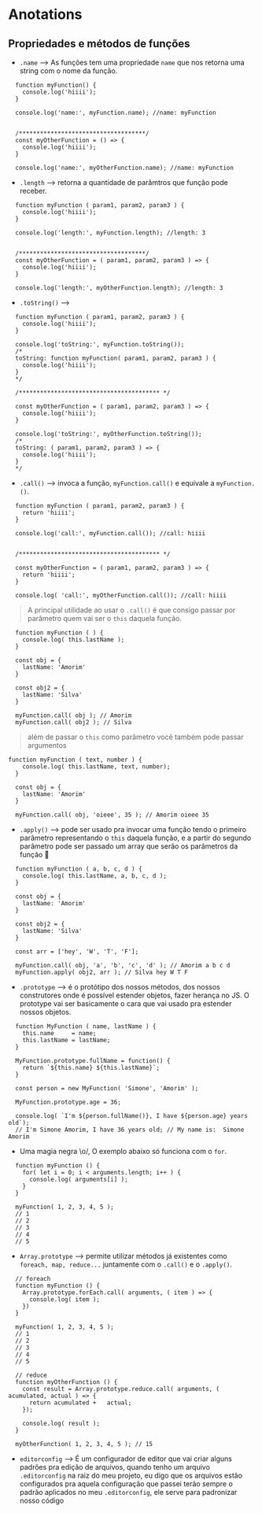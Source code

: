 # 	Anotations

## Propriedades e métodos de funções

- `.name` --> As funções tem uma propriedade `name` que nos retorna uma string com o nome da função.

```JS
  function myFunction() {
    console.log('hiiii');
  }

  console.log('name:', myFunction.name); //name: myFunction


  /************************************/
  const myOtherFunction = () => {
    console.log('hiiii');
  }

  console.log('name:', myOtherFunction.name); //name: myFunction
```

- `.length` --> retorna a quantidade de parâmtros que função pode receber.

```JS
  function myFunction ( param1, param2, param3 ) {
    console.log('hiiii');
  }

  console.log('length:', myFunction.length); //length: 3


  /************************************/
  const myOtherFunction = ( param1, param2, param3 ) => {
    console.log('hiiii');
  }

  console.log('length:', myOtherFunction.length); //length: 3
```

- `.toString()` --> 

```JS
  function myFunction ( param1, param2, param3 ) {
    console.log('hiiii');
  }

  console.log('toString:', myFunction.toString()); 
  /*
  toString: function myFunction( param1, param2, param3 ) {
    console.log('hiiii');
  }
  */

  /**************************************** */

  const myOtherFunction = ( param1, param2, param3 ) => {
    console.log('hiiii');
  }

  console.log('toString:', myOtherFunction.toString()); 
  /*
  toString: ( param1, param2, param3 ) => {
    console.log('hiiii');
  }
  */
```

- `.call()` --> invoca a função, `myFunction.call()` e equivale a `myFunction.()`. 

```JS
  function myFunction ( param1, param2, param3 ) {
    return 'hiiii';
  }

  console.log('call:', myFunction.call()); //call: hiiii
  

  /**************************************** */

  const myOtherFunction = ( param1, param2, param3 ) => {
    return 'hiiii';
  }

  console.log( 'call:', myOtherFunction.call()); //call: hiiii
```

  > A principal utilidade ao usar o `.call()` é que consigo passar por parâmetro quem vai ser o `this` daquela função.

  ```JS
    function myFunction ( ) {
      console.log( this.lastName );
    }

    const obj = {
      lastName: 'Amorim'
    }

    const obj2 = {
      lastName: 'Silva'
    }

    myFunction.call( obj ); // Amorim
    myFunction.call( obj2 ); // Silva
  ```

> além de passar o `this` como parâmetro você também pode passar argumentos

  ```JS
  function myFunction ( text, number ) {
      console.log( this.lastName, text, number);
    }
    
    const obj = {
      lastName: 'Amorim'
    }
    
    myFunction.call( obj, 'oieee', 35 ); // Amorim oieee 35
   ```

- `.apply()` --> pode ser usado pra invocar uma função tendo o primeiro parâmetro representando o `this` daquela função, e a partir do segundo parâmetro pode ser passado um array que serão os parâmetros da função 💜

```JS
  function myFunction ( a, b, c, d ) {
    console.log( this.lastName, a, b, c, d );
  }

  const obj = {
    lastName: 'Amorim'
  }

  const obj2 = {
    lastName: 'Silva'
  }

  const arr = ['hey', 'W', 'T', 'F'];

  myFunction.call( obj, 'a', 'b', 'c', 'd' ); // Amorim a b c d
  myFunction.apply( obj2, arr ); // Silva hey W T F
```

- `.prototype` --> é o protótipo dos nossos métodos, dos nossos construtores onde é possível estender objetos, fazer herança no JS. O prototype vai ser basicamente o cara que vai usado pra estender nossos objetos.

```JS
  function MyFunction ( name, lastName ) {
    this.name     = name;
    this.lastName = lastName;
  }

  MyFunction.prototype.fullName = function() {
    return `${this.name} ${this.lastName}`;
  }

  const person = new MyFunction( 'Simone', 'Amorim' );

  MyFunction.prototype.age = 36;

  console.log( `I'm ${person.fullName()}, I have ${person.age} years old`); 
  // I'm Simone Amorim, I have 36 years old; // My name is:  Simone Amorim
```

- Uma magia negra \o/, O exemplo abaixo só funciona com o `for`.

```JS
  function myFunction () {
    for( let i = 0; i < arguments.length; i++ ) {
      console.log( arguments[i] );
    }
  }

  myFunction( 1, 2, 3, 4, 5 );
  // 1
  // 2
  // 3
  // 4
  // 5
```

- `Array.prototype` --> permite utilizar métodos já existentes como `foreach, map, reduce...` juntamente com o `.call()` e o `.apply()`.

```JS
  // foreach
  function myFunction () {
    Array.prototype.forEach.call( arguments, ( item ) => {
      console.log( item );
    })
  }

  myFunction( 1, 2, 3, 4, 5 );
  // 1
  // 2
  // 3
  // 4
  // 5

  // reduce
  function myOtherFunction () {
    const result = Array.prototype.reduce.call( arguments, ( acumulated, actual ) => {
      return acumulated +   actual;
    });

    console.log( result );
  }

  myOtherFunction( 1, 2, 3, 4, 5 ); // 15
```

- `editorconfig` --> É um configurador de editor que vai criar alguns padrões pra edição de arquivos, quando tenho um arquivo `.editorconfig` na raiz do meu projeto, eu digo que os arquivos estão configurados pra aquela configuração que passei terão sempre o padrão aplicados no meu `.editorconfig`, ele serve para padronizar nosso código